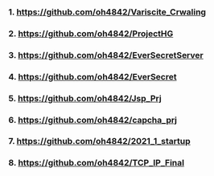 ### 1. https://github.com/oh4842/Variscite_Crwaling
### 2. https://github.com/oh4842/ProjectHG
### 3. https://github.com/oh4842/EverSecretServer
### 4. https://github.com/oh4842/EverSecret
### 5. https://github.com/oh4842/Jsp_Prj
### 6. https://github.com/oh4842/capcha_prj
### 7. https://github.com/oh4842/2021_1_startup
### 8. https://github.com/oh4842/TCP_IP_Final
